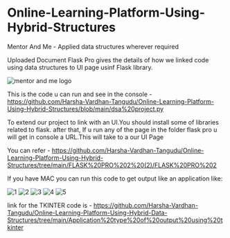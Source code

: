 # Online-Learning-Platform-Using-Hybrid-Structures
Mentor And Me - Applied data structures wherever required

Uploaded Document Flask Pro gives the details of how we linked code using data structures to UI page usinf Flask library.


![mentor and me logo](https://github.com/Harsha-Vardhan-Tangudu/Online-Learning-Platform-Using-Hybrid-Structures/assets/121998082/497f008c-7721-4d2b-a7fb-0b7a6d73d4a7)

This is the code u can run and see in the console - https://github.com/Harsha-Vardhan-Tangudu/Online-Learning-Platform-Using-Hybrid-Structures/blob/main/dsa%20project.py


To extend our project to link with an UI.You should install some of libraries related to flask.
after that,
If u run any of the page in the folder flask pro u will get in console a URL.This will take to a our UI Page 

You can refer - https://github.com/Harsha-Vardhan-Tangudu/Online-Learning-Platform-Using-Hybrid-Structures/tree/main/FLASK%20PRO%202%20(2)/FLASK%20PRO%202


If you have MAC you can run this code to get output like an application like:

![1](https://github.com/Harsha-Vardhan-Tangudu/Online-Learning-Platform-Using-Hybrid-Data-Structures/assets/121998082/4639c14e-f53a-42dd-b846-997c53c24b36)
![2](https://github.com/Harsha-Vardhan-Tangudu/Online-Learning-Platform-Using-Hybrid-Data-Structures/assets/121998082/1de83577-ec89-41e3-8be2-9e12a82675d2)
![3](https://github.com/Harsha-Vardhan-Tangudu/Online-Learning-Platform-Using-Hybrid-Data-Structures/assets/121998082/d95c126b-caf8-4729-8a9b-92f2017568b5)
![4](https://github.com/Harsha-Vardhan-Tangudu/Online-Learning-Platform-Using-Hybrid-Data-Structures/assets/121998082/a08987c0-ee55-4f51-bcbc-105477c8a84f)
![5](https://github.com/Harsha-Vardhan-Tangudu/Online-Learning-Platform-Using-Hybrid-Data-Structures/assets/121998082/d1ea6a8c-0fcd-4430-ab2e-88ac5bd23729)


link for the TKINTER code is - https://github.com/Harsha-Vardhan-Tangudu/Online-Learning-Platform-Using-Hybrid-Data-Structures/tree/main/Application%20type%20of%20output%20using%20tkinter
